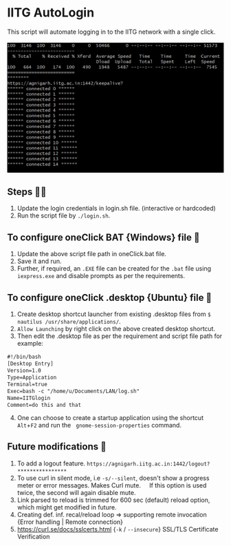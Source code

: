 # IITG AutoLogin
This script will automate logging in to the IITG network with a single click.
</br></br> <img src="/img.png"/>

## Steps 👩‍🏫

1. Update the login credentials in login.sh file.
   (interactive or hardcoded)
2. Run the script file by `./login.sh`.


## To configure oneClick BAT {Windows} file 👀
1. Update the above script file path in oneClick.bat file.
2. Save it and run.
3. Further, if required, an `.EXE` file can be created for the `.bat` file using `iexpress.exe`
   and disable prompts as per the requirements.


## To configure oneClick .desktop {Ubuntu} file 👀
1. Create desktop shortcut launcher from existing .desktop files from
   `$ nautilus /usr/share/applications/`.
2. `Allow Launching` by right click on the above created desktop shortcut.
3. Then edit the .desktop file as per the requirement and script file path
   for example:
```
#!/bin/bash
[Desktop Entry]
Version=1.0
Type=Application
Terminal=true
Exec=bash -c "/home/u/Documents/LAN/log.sh"
Name=IITGlogin
Comment=do this and that
```
4. One can choose to create a startup application using the shortcut `Alt`+`F2` and run the
   `gnome-session-properties` command. 

## Future modifications 🔮
1. To add a logout feature.  `https://agnigarh.iitg.ac.in:1442/logout?****************`
2. To use curl in silent mode, i.e `-s/--silent`, doesn't show a progress meter or error messages. Makes Curl mute. 
   If this option is used twice, the second will again disable mute.
3. Link parsed to reload is trimmed for 600 sec (default) reload option, which might get modified in future.
4. Creating def. inf. recal/reload loop => supporting remote invocation {Error handling | Remote connection}
5. https://curl.se/docs/sslcerts.html {`-k` / `--insecure`} SSL/TLS Certificate Verification
